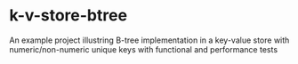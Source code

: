 # k-v-store-btree
An example project illustring B-tree implementation in a key-value store with numeric/non-numeric unique keys with functional and performance tests
